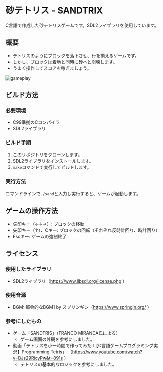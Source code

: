 # 砂テトリス - SANDTRIX

C言語で作成した砂テトリスゲームです。SDL2ライブラリを使用しています。

## 概要

- テトリスのようにブロックを落下させ、行を揃えるゲームです。
- しかし、ブロックは着地と同時に砂へと崩壊します。
- うまく操作してスコアを稼ぎましょう。

![gameplay](https://github.com/kokko-my/sandtrix/assets/172095502/9b7a68fb-8fb5-467b-bbe1-aee84049029f)

## ビルド方法
### 必要環境

- C99準拠のCコンパイラ
- SDL2ライブラリ

### ビルド手順

1. このリポジトリをクローンします。
2. SDL2ライブラリをインストールします。
3. `make`コマンドで実行してビルドします。

### 実行方法

コマンドラインで`./sand`と入力し実行すると、ゲームが起動します。

## ゲームの操作方法

- 矢印キー（←↓→）: ブロックの移動
- 矢印キー（↑）、Cキー: ブロックの回転（それぞれ反時計回り、時計回り）
- Escキー: ゲームの強制終了

## ライセンス

### 使用したライブラリ

- SDL2ライブラリ（https://www.libsdl.org/license.php ）

### 使用音源

- BGM: 都会的なBGM1 by スプリンギン（https://www.springin.org/ ）

### 参考にしたもの

- ゲーム「SANDTRIS」（FRANCO MIRANDA氏による）
    - ゲーム画面の外観を参考にしました。
- 動画「テトリスを小一時間で作ってみたⅡ【C言語ゲームプログラミング実況】Programming Tetris」
（https://www.youtube.com/watch?v=BJs29RicyPw&t=891s ）
    - テトリスの基本的なロジックを参考にしました。
